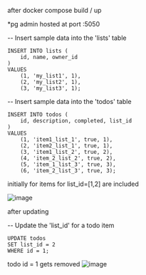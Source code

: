 after docker compose build / up

*pg admin hosted at port :5050


-- Insert sample data into the 'lists' table
```shell
INSERT INTO lists (
    id, name, owner_id
)
VALUES
    (1, 'my_list1', 1),
    (2, 'my_list2', 1),
    (3, 'my_list3', 1);
```
-- Insert sample data into the 'todos' table
```shell
INSERT INTO todos (
    id, description, completed, list_id
)
VALUES
    (1, 'item1_list_1', true, 1),
    (2, 'item2_list_1', true, 1),
    (3, 'item1_list_2', true, 2),
    (4, 'item_2_list_2', true, 2),
    (5, 'item_1_list_3', true, 3),
    (6, 'item_2_list_3', true, 3);
```


initially for items for list_id=[1,2] are included

![image](https://github.com/user-attachments/assets/048724eb-6908-4916-8118-65e865978704)


after updating

-- Update the 'list_id' for a todo item
```shell
UPDATE todos
SET list_id = 2
WHERE id = 1;
```
todo id = 1 gets removed
![image](https://github.com/user-attachments/assets/e79e0678-1499-46b5-8cb5-de774ccd82f2)

